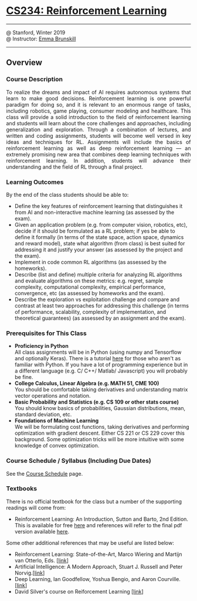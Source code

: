 # [CS234: Reinforcement Learning](http://web.stanford.edu/class/cs234/index.html)

***

@ Stanford, Winter 2019 </br>
@ Instructor: [Emma Brunskill](http://cs.stanford.edu/people/ebrun/)

***

## Overview

### Course Description

<p align="justify">
To realize the dreams and impact of AI requires autonomous systems that learn to make good decisions. Reinforcement learning is one powerful paradigm for doing so, and it is relevant to an enormous range of tasks, including robotics, game playing, consumer modeling and healthcare. This class will provide a solid introduction to the field of reinforcement learning and students will learn about the core challenges and approaches, including generalization and exploration. Through a combination of lectures, and written and coding assignments, students will become well versed in key ideas and techniques for RL. Assignments will include the basics of reinforcement learning as well as deep reinforcement learning — an extremely promising new area that combines deep learning techniques with reinforcement learning. In addition, students will advance their understanding and the field of RL through a final project.
</p>

### Learning Outcomes

By the end of the class students should be able to:

-   Define the key features of reinforcement learning that distinguishes it from AI and non-interactive machine learning (as assessed by the exam).
-   Given an application problem (e.g. from computer vision, robotics, etc), decide if it should be formulated as a RL problem; if yes be able to define it formally (in terms of the state space, action space, dynamics and reward model), state what algorithm (from class) is best suited for addressing it and justify your answer (as assessed by the project and the exam).
-   Implement in code common RL algorithms (as assessed by the homeworks).
-   Describe (list and define) multiple criteria for analyzing RL algorithms and evaluate algorithms on these metrics: e.g. regret, sample complexity, computational complexity, empirical performance, convergence, etc (as assessed by homeworks and the exam).
-   Describe the exploration vs exploitation challenge and compare and contrast at least two approaches for addressing this challenge (in terms of performance, scalability, complexity of implementation, and theoretical guarantees) (as assessed by an assignment and the exam).

### Prerequisites for This Class

-   **Proficiency in Python** </br>
     All class assignments will be in Python (using numpy and Tensorflow and optionally Keras). There is a tutorial [here](http://cs231n.github.io/python-numpy-tutorial/) for those who aren't as familiar with Python. If you have a lot of programming experience but in a different language (e.g. C/ C++/ Matlab/ Javascript) you will probably be fine.
-   **College Calculus, Linear Algebra (e.g. MATH 51, CME 100)** </br>
     You should be comfortable taking derivatives and understanding matrix vector operations and notation.
-   **Basic Probability and Statistics (e.g. CS 109 or other stats course)** </br>
     You should know basics of probabilities, Gaussian distributions, mean, standard deviation, etc.
-   **Foundations of Machine Learning** </br>
     We will be formulating cost functions, taking derivatives and performing optimization with gradient descent. Either CS 221 or CS 229 cover this background. Some optimization tricks will be more intuitive with some knowledge of convex optimization.

### Course Schedule / Syllabus (Including Due Dates)

See the [Course Schedule](schedule.html) page.

### Textbooks

There is no official textbook for the class but a number of the supporting readings will come from:

-   Reinforcement Learning: An Introduction, Sutton and Barto, 2nd Edition. This is available for free [here](http://incompleteideas.net/book/the-book-2nd.html) and references will refer to the final pdf version available [here](http://incompleteideas.net/book/RLbook2018.pdf).

Some other additional references that may be useful are listed below:

-   Reinforcement Learning: State-of-the-Art, Marco Wiering and Martijn van Otterlo, Eds. [[link](https://link.springer.com/book/10.1007%2F978-3-642-27645-3)]
-   Artificial Intelligence: A Modern Approach, Stuart J. Russell and Peter Norvig.[[link](http://aima.cs.berkeley.edu/)]
-   Deep Learning, Ian Goodfellow, Yoshua Bengio, and Aaron Courville. [[link](http://www.deeplearningbook.org/)]
-   David Silver's course on Reiforcement Learning [[link](http://www0.cs.ucl.ac.uk/staff/D.Silver/web/Teaching.html)]

